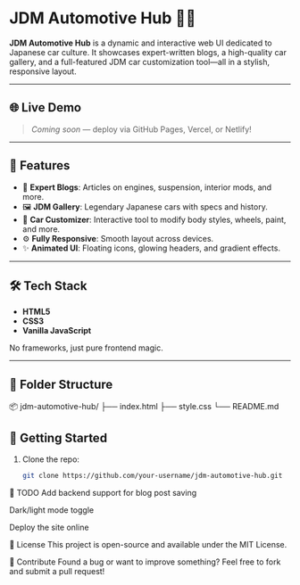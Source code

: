 # JDM Automotive Hub 🚗🔥

**JDM Automotive Hub** is a dynamic and interactive web UI dedicated to Japanese car culture. It showcases expert-written blogs, a high-quality car gallery, and a full-featured JDM car customization tool—all in a stylish, responsive layout.

---

## 🌐 Live Demo

> _Coming soon_ — deploy via GitHub Pages, Vercel, or Netlify!

---

## 📸 Features

- 📝 **Expert Blogs**: Articles on engines, suspension, interior mods, and more.
- 🖼️ **JDM Gallery**: Legendary Japanese cars with specs and history.
- 🔧 **Car Customizer**: Interactive tool to modify body styles, wheels, paint, and more.
- ⚙️ **Fully Responsive**: Smooth layout across devices.
- ✨ **Animated UI**: Floating icons, glowing headers, and gradient effects.

---

## 🛠 Tech Stack

- **HTML5**
- **CSS3**
- **Vanilla JavaScript**

No frameworks, just pure frontend magic.

---

## 📁 Folder Structure

📦 jdm-automotive-hub/
├── index.html
├── style.css
└── README.md

## 🚀 Getting Started

1. Clone the repo:
   ```bash
   git clone https://github.com/your-username/jdm-automotive-hub.git

📌 TODO
 Add backend support for blog post saving

 Dark/light mode toggle

 Deploy the site online

 📄 License
This project is open-source and available under the MIT License.

🤝 Contribute
Found a bug or want to improve something?
Feel free to fork and submit a pull request!

